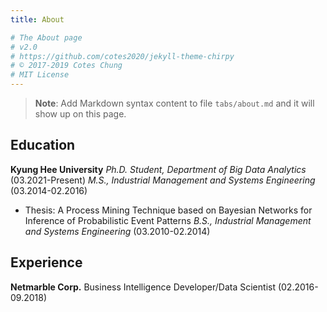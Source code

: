 ```yaml
---
title: About

# The About page
# v2.0
# https://github.com/cotes2020/jekyll-theme-chirpy
# © 2017-2019 Cotes Chung
# MIT License
---
```


> **Note**: Add Markdown syntax content to file `tabs/about.md` and it will show up on this page.

## Education
**Kyung Hee University**
_Ph.D. Student, Department of Big Data Analytics_ (03.2021-Present)
_M.S., Industrial Management and Systems Engineering_ (03.2014-02.2016)
- Thesis: A Process Mining Technique based on Bayesian Networks for Inference of Probabilistic Event Patterns
_B.S., Industrial Management and Systems Engineering_ (03.2010-02.2014)


## Experience
**Netmarble Corp.**
Business Intelligence Developer/Data Scientist (02.2016-09.2018)
